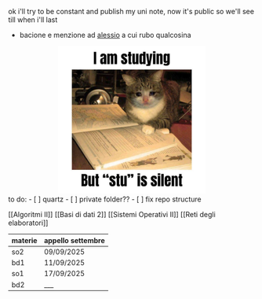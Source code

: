 ok i'll try to be constant and publish my uni note, now it's public so we'll see till when i'll last
- bacione e menzione ad [alessio](https://github.com/alem1105) a cui rubo qualcosina

<div style="text-align: center;">
  <img src="/dir/img.png" width="300" height="300">
</div>
to do:
- [ ] quartz
- [ ] private folder??
- [ ] fix repo structure


[[Algoritmi II]]
[[Basi di dati 2]]
[[Sistemi Operativi II]]
[[Reti degli elaboratori]]


| materie | appello settembre |
| ------- | ----------------- |
| so2     | 09/09/2025        |
| bd1     | 11/09/2025        |
| so1     | 17/09/2025        |
| bd2     | ___               |
